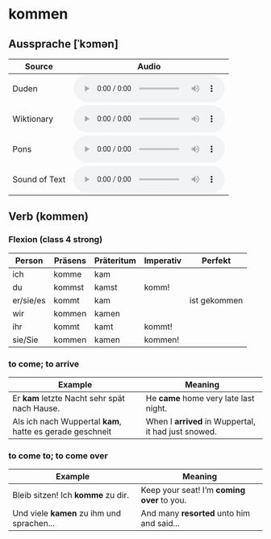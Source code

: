 # kommen

## Aussprache [ˈkɔmən]

| Source        | Audio                                                        |
| ------------- | ------------------------------------------------------------ |
| Duden         | <audio controls><source src="https://cdn.duden.de/_media_/audio/ID4111331_23791721.mp3"></audio> |
| Wiktionary    | <audio controls><source src="https://upload.wikimedia.org/wikipedia/commons/2/2e/De-kommen.ogg"></audio> |
| Pons          | <audio controls><source src="https://sounds.pons.com/sounds/6/de/5c/5c9b4cedcbffc7ea486102be66a5cf76.8.90.mp3"></audio> |
| Sound of Text | <audio controls><source src="https://soundoftext.nyc3.digitaloceanspaces.com/019dc310-c7af-11e7-9df0-2f554923557b.mp3"></audio> |

## Verb (kommen)

### Flexion (class 4 strong)

| Person    | Präsens                                | Präteritum                            | Imperativ | Perfekt                                                      |
| --------- | -------------------------------------- | ------------------------------------- | --------- | ------------------------------------------------------------ |
| ich       | komm<span class="ich-suffix">e</span>  | kam                                   |           |                                                              |
| du        | komm<span class="du-suffix">st</span>  | kam<span class="du-suffix">st</span>  | komm!     |                                                              |
| er/sie/es | komm<span class="er-suffix">t</span>   | kam                                   |           | <span class="perfekt-hilf">ist</span> <span class="perfekt-prefix">ge</span>komm<span class="perfekt-suffix">en</span> |
| wir       | komm<span class="wir-suffix">en</span> | kam<span class="wir-suffix">en</span> |           |                                                              |
| ihr       | komm<span class="er-suffix">t</span>   | kam<span class="er-suffix">t</span>   | kommt!    |                                                              |
| sie/Sie   | komm<span class="wir-suffix">en</span> | kam<span class="wir-suffix">en</span> | kommen!   |                                                              |

### to come; to arrive

| Example                                                   | Meaning                                              |
| --------------------------------------------------------- | ---------------------------------------------------- |
| Er **kam** letzte Nacht sehr spät nach Hause.             | He **came** home very late last night.               |
| Als ich nach Wuppertal **kam**, hatte es gerade geschneit | When I **arrived** in Wuppertal, it had just snowed. |

### to come to; to come over

| Example                                    | Meaning                                     |
| ------------------------------------------ | ------------------------------------------- |
| Bleib sitzen! Ich **komme** zu dir.        | Keep your seat! I’m **coming over** to you. |
| Und viele **kamen** zu ihm und sprachen... | And many **resorted** unto him and said...  |

<link rel="stylesheet" href="../../styles.css">